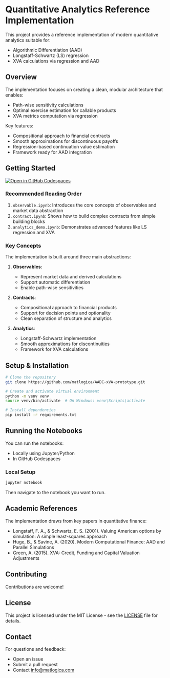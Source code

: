 # Quantitative Analytics Reference Implementation

This project provides a reference implementation of modern quantitative analytics suitable for:
- Algorithmic Differentiation (AAD)
- Longstaff-Schwartz (LS) regression 
- XVA calculations via regression and AAD

## Overview

The implementation focuses on creating a clean, modular architecture that enables:
- Path-wise sensitivity calculations
- Optimal exercise estimation for callable products
- XVA metrics computation via regression

Key features:
- Compositional approach to financial contracts
- Smooth approximations for discontinuous payoffs
- Regression-based continuation value estimation
- Framework ready for AAD integration

## Getting Started

[![Open in GitHub Codespaces](https://github.com/codespaces/badge.svg)](https://github.com/codespaces/new?hide_repo_select=true&ref=main&repo=matlogica/AADC-xVA-prototype)

### Recommended Reading Order

1. `observable.ipynb`: Introduces the core concepts of observables and market data abstraction
2. `contract.ipynb`: Shows how to build complex contracts from simple building blocks
3. `analytics_demo.ipynb`: Demonstrates advanced features like LS regression and XVA

### Key Concepts

The implementation is built around three main abstractions:

1. **Observables**: 
   - Represent market data and derived calculations
   - Support automatic differentiation
   - Enable path-wise sensitivities

2. **Contracts**:
   - Compositional approach to financial products
   - Support for decision points and optionality
   - Clean separation of structure and analytics

3. **Analytics**:
   - Longstaff-Schwartz implementation
   - Smooth approximations for discontinuities
   - Framework for XVA calculations

## Setup & Installation

```bash
# Clone the repository
git clone https://github.com/matlogica/AADC-xVA-prototype.git

# Create and activate virtual environment
python -m venv venv
source venv/bin/activate  # On Windows: venv\Scripts\activate

# Install dependencies
pip install -r requirements.txt
```

## Running the Notebooks

You can run the notebooks:
- Locally using Jupyter/Python
- In GitHub Codespaces

### Local Setup

```bash
jupyter notebook
```

Then navigate to the notebook you want to run.

## Academic References

The implementation draws from key papers in quantitative finance:
- Longstaff, F. A., & Schwartz, E. S. (2001). Valuing American options by simulation: A simple least-squares approach
- Huge, B., & Savine, A. (2020). Modern Computational Finance: AAD and Parallel Simulations
- Green, A. (2015). XVA: Credit, Funding and Capital Valuation Adjustments

## Contributing

Contributions are welcome!

## License

This project is licensed under the MIT License - see the [LICENSE](LICENSE) file for details.

## Contact

For questions and feedback:
- Open an issue
- Submit a pull request
- Contact info@matlogica.com